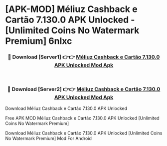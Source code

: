 # [APK-MOD] Méliuz  Cashback e Cartão 7.130.0 APK Unlocked - [Unlimited Coins No Watermark Premium] 6nlxc



<div align="center">
<h3>🔴 Download [Server1] 👉👉 <a href="https://momento.my/?title=Méliuz__Cashback_e_Cartão_7.130.0_APK_Unlocked">Méliuz  Cashback e Cartão 7.130.0 APK Unlocked Mod Apk</a></h3><br>

<h3>🔴 Download [Server2] 👉👉 <a href="https://momento.my/?title=Méliuz__Cashback_e_Cartão_7.130.0_APK_Unlocked">Méliuz  Cashback e Cartão 7.130.0 APK Unlocked Mod Apk</a></h3>
</div>



Download Méliuz  Cashback e Cartão 7.130.0 APK Unlocked 

Free APK MOD Méliuz  Cashback e Cartão 7.130.0 APK Unlocked [Unlimited Coins No Watermark Premium]

Download Méliuz  Cashback e Cartão 7.130.0 APK Unlocked [Unlimited Coins No Watermark Premium] Mod For Android

